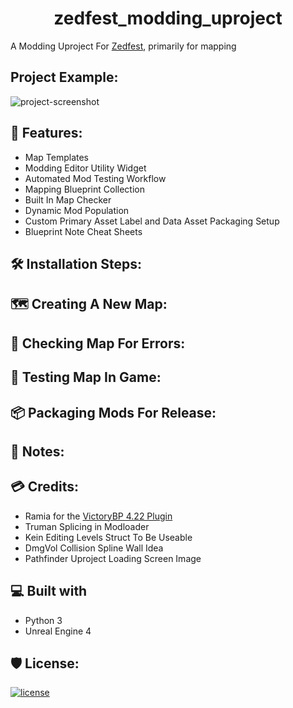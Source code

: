 <h1 id="title" align="center">zedfest_modding_uproject</h1>

  A Modding Uproject For [Zedfest](https://store.steampowered.com/app/1037080/Zedfest/), primarily for mapping

<h2>Project Example:</h2>

<img src="https://cdn.discordapp.com/attachments/1121513483532513441/1125912100951293992/map_check.gif" alt="project-screenshot">
  
<h2>💪 Features:</h2>

*   Map Templates
*   Modding Editor Utility Widget
*   Automated Mod Testing Workflow
*   Mapping Blueprint Collection
*   Built In Map Checker
*   Dynamic Mod Population
*   Custom Primary Asset Label and Data Asset Packaging Setup
*   Blueprint Note Cheat Sheets

<h2>🛠️ Installation Steps:</h2>
<h2>🗺️ Creating A New Map:</h2>
<h2>🧐 Checking Map For Errors:</h2>
<h2>🧪 Testing Map In Game:</h2>
<h2>📦 Packaging Mods For Release:</h2>
<h2>📝 Notes:</h2>
<h2>💳 Credits:</h2>

*   Ramia for the [VictoryBP 4.22 Plugin](https://github.com/EverNewJoy/VictoryPlugin)
*   Truman Splicing in Modloader
*   Kein Editing Levels Struct To Be Useable
*   DmgVol Collision Spline Wall Idea
*   Pathfinder Uproject Loading Screen Image

<h2>💻 Built with</h2>

*   Python 3
*   Unreal Engine 4

<h2>🛡️ License:</h2>

[![license](https://www.gnu.org/graphics/gplv3-with-text-136x68.png)](LICENSE)
